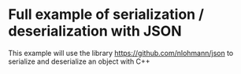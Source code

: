 # Full example of serialization / deserialization with JSON
This example will use the library https://github.com/nlohmann/json to serialize and deserialize an object with C++
